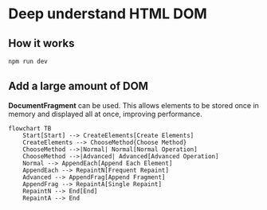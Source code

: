 # Deep understand HTML DOM

## How it works

```bash
npm run dev
```

## Add a large amount of DOM

**DocumentFragment** can be used.
This allows elements to be stored once in memory and displayed all at once, improving performance.

```mermaid
flowchart TB
    Start[Start] --> CreateElements[Create Elements]
    CreateElements --> ChooseMethod{Choose Method}
    ChooseMethod -->|Normal| Normal[Normal Operation]
    ChooseMethod -->|Advanced| Advanced[Advanced Operation]
    Normal --> AppendEach[Append Each Element]
    AppendEach --> RepaintN[Frequent Repaint]
    Advanced --> AppendFrag[Append Fragment]
    AppendFrag --> RepaintA[Single Repaint]
    RepaintN --> End[End]
    RepaintA --> End
```
